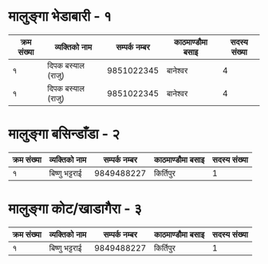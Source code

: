 
# मालुङ्गा भेडाबारी - १

| क्रम संख्या 	| व्यक्तिको नाम					| सम्पर्क नम्बर			| काठमाण्डौमा बसाइ			| सदस्य संख्या 		|
|---------	| --------------------------| ------------------| ----------------------|---------------|
|	१		| दिपक बस्याल (राजु)  			| 9851022345 		|बानेश्वर  					|    4          |
|	१		| दिपक बस्याल (राजु)  			| 9851022345 		|बानेश्वर  					|    4          |




# मालुङ्गा बसिन्डाँडा - २

| क्रम संख्या 	| व्यक्तिको नाम					| सम्पर्क नम्बर			| काठमाण्डौमा बसाइ			| सदस्य संख्या 		|
|---------	| --------------------------| ------------------| ----------------------|---------------|
|	१		| बिष्णु भट्टराई   				| 9849488227 		| किर्तिपुर  				|    1          |




# मालुङ्गा कोट/खाडागैरा - ३ 

| क्रम संख्या 	| व्यक्तिको नाम					| सम्पर्क नम्बर			| काठमाण्डौमा बसाइ			| सदस्य संख्या 		|
|---------	| --------------------------| ------------------| ----------------------|---------------|
|	१		| बिष्णु भट्टराई   				| 9849488227 		| किर्तिपुर  				|    1          |